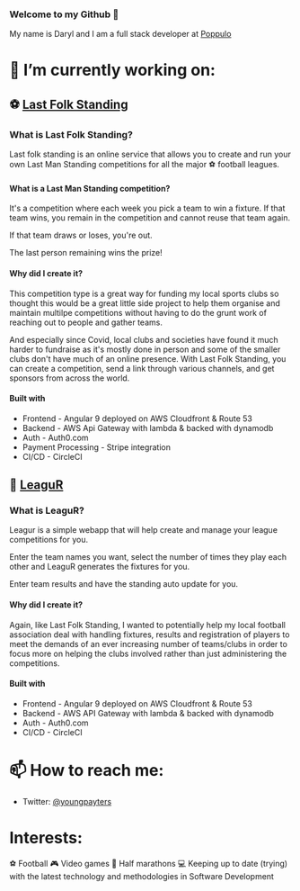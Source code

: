 ### Welcome to my Github 👋

My name is Daryl and I am a full stack developer at [Poppulo](https://engineering.poppulo.com/)

# 🔭 I’m currently working on:
## ⚽ [Last Folk Standing](https://app.lastfolkstanding.com/)

### What is Last Folk Standing?

Last folk standing is an online service that allows you to create and run your own Last Man Standing competitions for all the major :soccer: football leagues.

#### What is a Last Man Standing competition? 

It's a competition where each week you pick a team to win a fixture. If that team wins, you remain in the competition and cannot reuse that team again.

If that team draws or loses, you're out.

The last person remaining wins the prize!

#### Why did I create it?

This competition type is a great way for funding my local sports clubs so thought this would be a great little side project to help them organise and maintain multilpe competitions without having to do the grunt work of reaching out to people and gather teams.

And especially since Covid, local clubs and societies have found it much harder to fundraise as it's mostly done in person and some of the smaller clubs don't have much of an online presence. With Last Folk Standing, you can create a competition, send a link through various channels, and get sponsors from across the world.

#### Built with

- Frontend - Angular 9 deployed on AWS Cloudfront & Route 53
- Backend - AWS Api Gateway with lambda & backed with dynamodb 
- Auth - Auth0.com
- Payment Processing - Stripe integration
- CI/CD - CircleCI

## 🏅 [LeaguR](https://www.leagur.com/)

### What is LeaguR?

Leagur is a simple webapp that will help create and manage your league competitions for you.

Enter the team names you want, select the number of times they play each other and LeaguR generates the fixtures for you.

Enter team results and have the standing auto update for you.

#### Why did I create it?

Again, like Last Folk Standing, I wanted to potentially help my local football association deal with handling fixtures, results and registration of players to meet the demands of an ever increasing number of teams/clubs in order to focus more on helping the clubs involved rather than just administering the competitions.

#### Built with

- Frontend - Angular 9 deployed on AWS Cloudfront & Route 53
- Backend - AWS API Gateway with lambda & backed with dynamodb
- Auth - Auth0.com
- CI/CD - CircleCI

# 📫 How to reach me: 
- Twitter: [@youngpayters](https://twitter.com/youngpayters)

# Interests:
:soccer:  Football
:video_game:  Video games
:runner:  Half marathons
:computer:  Keeping up to date (trying) with the latest technology and methodologies in Software Development
